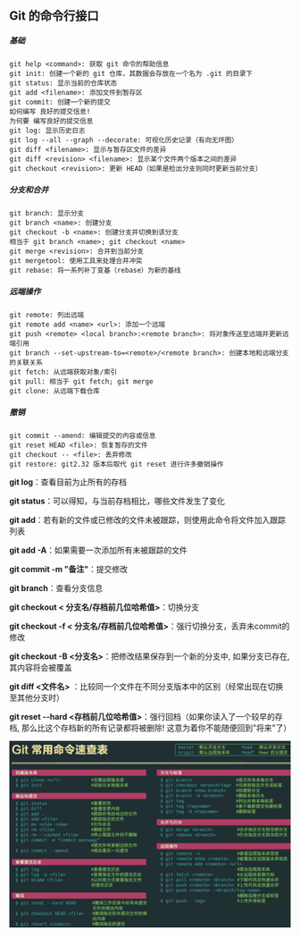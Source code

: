 ## Git 的命令行接口

##### 基础

```
git help <command>: 获取 git 命令的帮助信息
git init: 创建一个新的 git 仓库，其数据会存放在一个名为 .git 的目录下
git status: 显示当前的仓库状态
git add <filename>: 添加文件到暂存区
git commit: 创建一个新的提交
如何编写 良好的提交信息!
为何要 编写良好的提交信息
git log: 显示历史日志
git log --all --graph --decorate: 可视化历史记录（有向无环图）
git diff <filename>: 显示与暂存区文件的差异
git diff <revision> <filename>: 显示某个文件两个版本之间的差异
git checkout <revision>: 更新 HEAD（如果是检出分支则同时更新当前分支）
```

##### 分支和合并

```
git branch: 显示分支
git branch <name>: 创建分支
git checkout -b <name>: 创建分支并切换到该分支
相当于 git branch <name>; git checkout <name>
git merge <revision>: 合并到当前分支
git mergetool: 使用工具来处理合并冲突
git rebase: 将一系列补丁变基（rebase）为新的基线
```

##### 远端操作

```
git remote: 列出远端
git remote add <name> <url>: 添加一个远端
git push <remote> <local branch>:<remote branch>: 将对象传送至远端并更新远端引用
git branch --set-upstream-to=<remote>/<remote branch>: 创建本地和远端分支的关联关系
git fetch: 从远端获取对象/索引
git pull: 相当于 git fetch; git merge
git clone: 从远端下载仓库
```

##### 撤销

```
git commit --amend: 编辑提交的内容或信息
git reset HEAD <file>: 恢复暂存的文件
git checkout -- <file>: 丢弃修改
git restore: git2.32 版本后取代 git reset 进行许多撤销操作
```





**git log**：查看目前为止所有的存档

**git status**：可以得知，与当前存档相比，哪些文件发生了变化

**git add**：若有新的文件或已修改的文件未被跟踪，则使用此命令将文件加入跟踪列表

**git add -A**：如果需要一次添加所有未被跟踪的文件

**git commit -m "备注"**：提交修改

**git branch**：查看分支信息

**git checkout < 分支名/存档前几位哈希值>**：切换分支

**git checkout -f < 分支名/存档前几位哈希值>**：强行切换分支，丢弃未commit的修改

**git checkout -B <分支名>**：把修改结果保存到一个新的分支中, 如果分支已存在, 其内容将会被覆盖

**git diff <文件名>** ：比较同一个文件在不同分支版本中的区别（经常出现在切换至其他分支时）

**git reset --hard <存档前几位哈希值>**：强行回档（如果你读入了一个较早的存档, 那么比这个存档新的所有记录都将被删除! 这意为着你不能随便回到"将来"了）

![输入图片说明](imgimage.png)